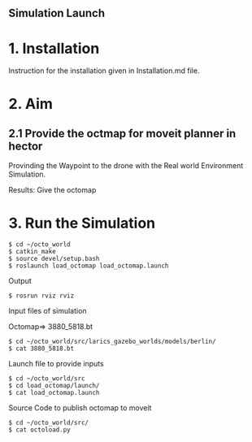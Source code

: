 Simulation Launch
-----------
# 1. Installation  
Instruction for the installation given in Installation.md file. 

# 2. Aim
## 2.1 Provide the octmap for moveit planner in hector  
Provinding the Waypoint to the drone with the Real world Environment Simulation.

Results: Give the octomap 

# 3. Run the Simulation 

```console 1   Build the package 
$ cd ~/octo_world
$ catkin_make
$ source devel/setup.bash
$ roslaunch load_octomap load_octomap.launch 

```

Output 

```console 2 Output  
$ rosrun rviz rviz 
```

Input files of simulation  

Octomap=> 3880_5818.bt
```console 3
$ cd ~/octo_world/src/larics_gazebo_worlds/models/berlin/
$ cat 3880_5818.bt
```


Launch file to provide inputs
```
$ cd ~/octo_world/src
$ cd load_octomap/launch/
$ cat load_octomap.launch
```
Source Code to publish octomap to moveit 
```
$ cd ~/octo_world/src/
$ cat octoload.py
```


